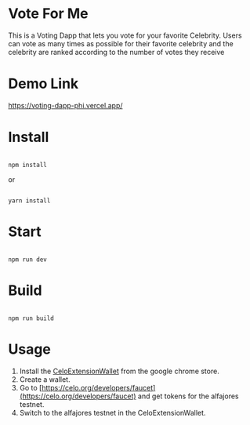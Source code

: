 # Vote For Me
This is a Voting Dapp that lets you vote for your favorite Celebrity. 
Users can vote as many times as possible for their favorite celebrity and 
the celebrity are ranked according to the number of votes they receive

# Demo Link

https://voting-dapp-phi.vercel.app/

# Install

```

npm install

```

or 

```

yarn install

```

# Start

```

npm run dev

```

# Build

```

npm run build

```



# Usage
1. Install the [CeloExtensionWallet](https://chrome.google.com/webstore/detail/celoextensionwallet/kkilomkmpmkbdnfelcpgckmpcaemjcdh?hl=en) from the google chrome store.
2. Create a wallet.
3. Go to [https://celo.org/developers/faucet](https://celo.org/developers/faucet) and get tokens for the alfajores testnet.
4. Switch to the alfajores testnet in the CeloExtensionWallet.


